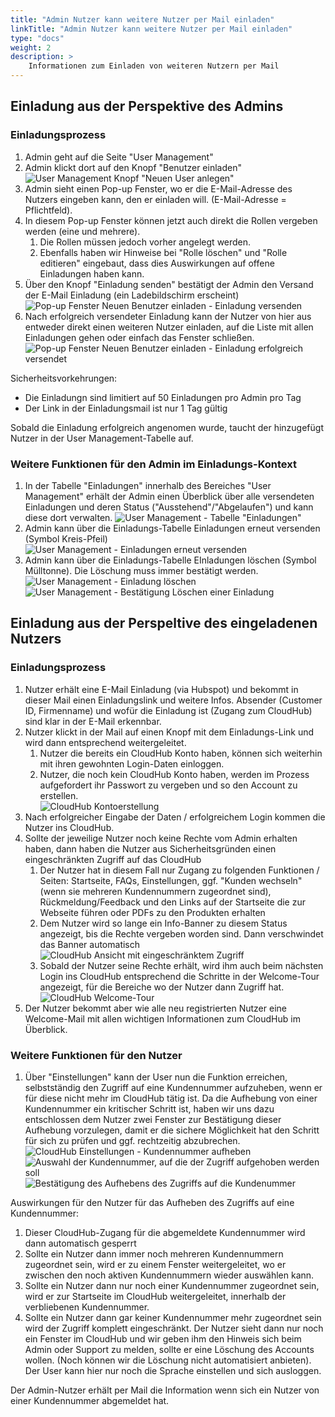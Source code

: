 ```yaml
---
title: "Admin Nutzer kann weitere Nutzer per Mail einladen"
linkTitle: "Admin Nutzer kann weitere Nutzer per Mail einladen"
type: "docs"
weight: 2
description: >
    Informationen zum Einladen von weiteren Nutzern per Mail
---
```



## Einladung aus der Perspektive des Admins

### Einladungsprozess

1. Admin geht auf die Seite "User Management"
2. Admin klickt dort auf den Knopf "Benutzer einladen"
![User Management Knopf "Neuen User anlegen"](../img/admin-user-invite/usr-mngmt-new-user.png)
3. Admin sieht einen Pop-up Fenster, wo er die E-Mail-Adresse des Nutzers eingeben kann, den er einladen will. (E-Mail-Adresse = Pflichtfeld).
4. In diesem Pop-up Fenster können jetzt auch direkt die Rollen vergeben werden (eine und mehrere).
    1. Die Rollen müssen jedoch vorher angelegt werden.
    2. Ebenfalls haben wir Hinweise bei "Rolle löschen" und "Rolle editieren" eingebaut, dass dies Auswirkungen auf offene Einladungen haben kann.
5. Über den Knopf "Einladung senden" bestätigt der Admin den Versand der E-Mail Einladung (ein Ladebildschirm erscheint)
![Pop-up Fenster Neuen Benutzer einladen - Einladung versenden](../img/admin-user-invite/pop-up-invite-new-user-3.png)
6. Nach erfolgreich versendeter Einladung kann der Nutzer von hier aus entweder direkt einen weiteren Nutzer einladen, auf die Liste mit allen Einladungen gehen oder einfach das Fenster schließen.
![Pop-up Fenster Neuen Benutzer einladen - Einladung erfolgreich versendet](../img/admin-user-invite/pop-up-invite-new-user-4.png)

Sicherheitsvorkehrungen:

- Die Einladungn sind limitiert auf 50 Einladungen pro Admin pro Tag
- Der Link in der Einladungsmail ist nur 1 Tag gültig

Sobald die Einladung erfolgreich angenomen wurde, taucht der hinzugefügt Nutzer in der User Management-Tabelle auf.

### Weitere Funktionen für den Admin im Einladungs-Kontext

1. In der Tabelle "Einladungen" innerhalb des Bereiches "User Management" erhält der Admin einen Überblick über alle versendeten Einladungen und deren Status ("Ausstehend"/"Abgelaufen") und kann diese dort verwalten.
![User Management - Tabelle "Einladungen"](../img/admin-user-invite/usr-mngmt-table-invitations-1.png)
2. Admin kann über die Einladungs-Tabelle Einladungen erneut versenden (Symbol Kreis-Pfeil)
![User Management - Einladungen erneut versenden ](../img/admin-user-invite/usr-mngmt-resend-invitation.png)
3. Admin kann über die Einladungs-Tabelle EInladungen löschen (Symbol Mülltonne). Die Löschung muss immer bestätigt werden.
![User Management - Einladung löschen](../img/admin-user-invite/usr-mngmt-delete-invitation.png)
![User Management - Bestätigung Löschen einer Einladung](../img/admin-user-invite/usr-mngmt-confirm-delete-invitation.png)

## Einladung aus der Perspeltive des eingeladenen Nutzers

### Einladungsprozess

1. Nutzer erhält eine E-Mail Einladung (via Hubspot) und bekommt in dieser Mail einen Einladungslink und weitere Infos. Absender (Customer ID, Firmenname) und wofür die Einladung ist (Zugang zum CloudHub) sind klar in der E-Mail erkennbar.
2. Nutzer klickt in der Mail auf einen Knopf mit dem Einladungs-Link und wird dann entsprechend weitergeleitet.
    1. Nutzer die bereits ein CloudHub Konto haben, können sich weiterhin mit ihren gewohnten Login-Daten einloggen.
    2. Nutzer, die noch kein CloudHub Konto haben, werden im Prozess aufgefordert ihr Passwort zu vergeben und so den Account zu erstellen.\
![CloudHub Kontoerstellung](../img/admin-user-invite/cloudhub-register-new-account.png)
3. Nach erfolgreicher Eingabe der Daten / erfolgreichem Login kommen die Nutzer ins CloudHub.
4. Sollte der jeweilige Nutzer noch keine Rechte vom Admin erhalten haben, dann haben die Nutzer aus Sicherheitsgründen einen eingeschränkten Zugriff auf das CloudHub
    1. Der Nutzer hat in diesem Fall nur Zugang zu folgenden Funktionen / Seiten: Startseite, FAQs, Einstellungen, ggf. "Kunden wechseln" (wenn sie mehreren Kundennummern zugeordnet sind), Rückmeldung/Feedback und den Links auf der Startseite die zur Webseite führen oder PDFs zu den Produkten erhalten
    2. Dem Nutzer wird so lange ein Info-Banner zu diesem Status angezeigt, bis die Rechte vergeben worden sind. Dann verschwindet das Banner automatisch
    ![CloudHub Ansicht mit eingeschränktem Zugriff](../img/admin-user-invite/cloudhub-restricted-access.png)
    3. Sobald der Nutzer seine Rechte erhält, wird ihm auch beim nächsten Login ins CloudHub entsprechend die Schritte in der Welcome-Tour angezeigt, für die Bereiche wo der Nutzer dann Zugriff hat.
    ![CloudHub Welcome-Tour](../img/admin-user-invite/cloudhub-welcome-tour.png)
5. Der Nutzer bekommt aber wie alle neu registrierten Nutzer eine Welcome-Mail mit allen wichtigen Informationen zum CloudHub im Überblick.

### Weitere Funktionen für den Nutzer

1. Über "Einstellungen" kann der User nun die Funktion erreichen, selbstständig den Zugriff auf eine Kundennummer aufzuheben, wenn er für diese nicht mehr im CloudHub tätig ist. Da die Aufhebung von einer Kundennummer ein kritischer Schritt ist, haben wir uns dazu entschlossen dem Nutzer zwei Fenster zur Bestätigung dieser Aufhebung vorzulegen, damit er die sichere Möglichkeit hat den Schritt für sich zu prüfen und ggf. rechtzeitig abzubrechen.
![CloudHub Einstellungen - Kundennummer aufheben](../img/admin-user-invite/cloudhub-settings-cancel-access-to-customer-number.png)
![Auswahl der Kundennummer, auf die der Zugriff aufgehoben werden soll](../img/admin-user-invite/select-customer-number-to-cancel-access.png)
![Bestätigung des Aufhebens des Zugriffs auf die Kundenummer](../img/admin-user-invite/confirm-cancel-access-to-customer-number.png)

Auswirkungen für den Nutzer für das Aufheben des Zugriffs auf eine Kundennummer:

1. Dieser CloudHub-Zugang für die abgemeldete Kundennummer wird dann automatisch gesperrt
2. Sollte ein Nutzer dann immer noch mehreren Kundennummern zugeordnet sein, wird er zu einem Fenster weitergeleitet, wo er zwischen den noch aktiven Kundennummern wieder auswählen kann.
3. Sollte ein Nutzer dann nur noch einer Kundennummer zugeordnet sein, wird er zur Startseite im CloudHub weitergeleitet, innerhalb der verbliebenen Kundennummer.
4. Sollte ein Nutzer dann gar keiner Kundennummer mehr zugeordnet sein wird der Zugriff komplett eingeschränkt. Der Nutzer sieht dann nur noch ein Fenster im CloudHub und wir geben ihm den Hinweis sich beim Admin oder Support zu melden, sollte er eine Löschung des Accounts wollen. (Noch können wir die Löschung nicht automatisiert anbieten). Der User kann hier nur noch die Sprache einstellen und sich ausloggen.

Der Admin-Nutzer erhält per Mail die Information wenn sich ein Nutzer von einer Kundennummer abgemeldet hat.
